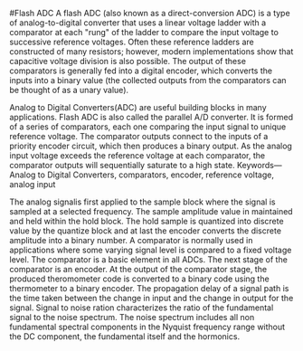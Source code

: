  #Flash ADC
 A flash ADC (also known as a direct-conversion ADC) is a type of analog-to-digital converter that uses a linear voltage ladder with a comparator at each "rung" of the ladder to compare the input voltage to successive reference voltages. Often these reference ladders are constructed of many resistors; however, modern implementations show that capacitive voltage division is also possible. The output of these comparators is generally fed into a digital encoder, which converts the inputs into a binary value (the collected outputs from the comparators can be thought of as a unary value).

  Analog to Digital Converters(ADC) are useful building blocks in many applications. Flash ADC is also called the parallel A/D converter. It is formed of a series of comparators, each one comparing the input signal to unique reference voltage. The comparator outputs connect to the inputs of a priority encoder circuit, which then produces a binary output. As the analog input voltage exceeds the reference voltage at each comparator, the comparator outputs will sequentially saturate to a high state. Keywords—Analog to Digital Converters, comparators, encoder, reference voltage, analog input
  
  The analog signalis first applied to the sample block where the signal is sampled at a selected frequency. The sample amplitude value in maintained and held within the hold block. The hold sample is quantized into discrete value by the quantize block and at last the encoder converts the discrete amplitude into a binary number. A comparator is normally used in applications where some varying signal level is compared to a fixed voltage level. The comparator is a basic element in all ADCs. The next stage of the comparator is an encoder. At the output of the comparator stage, the produced theromometer code is converted to a binary code using the thermometer to a binary encoder. The propagation delay of a signal path is the time taken between the change in input and the change in output for the signal. Signal to noise ration characterizes the ratio of the fundamental signal to the noise spectrum. The noise spectrum includes all non fundamental spectral components in the Nyquist frequency range without the DC component, the fundamental itself and the hormonics.
  
